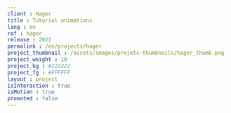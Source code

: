 ```yaml
---
client : Hager
title : Tutorial animations
lang : en
ref : hager
release : 2021
permalink : /en/projects/hager
project_thumbnail : /assets/images/projets-thumbnails/hager_thumb.png
project_weight : 10
project_bg : #222222
project_fg : #FFFFFF
layout : project
isInteraction : true
isMotion : true
promoted : false
---
```

